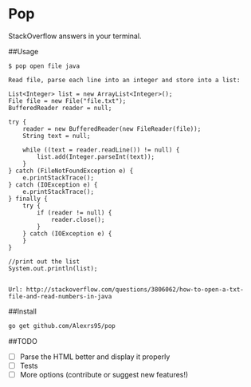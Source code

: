 # Pop
StackOverflow answers in your terminal.

##Usage

```TEXT
$ pop open file java

Read file, parse each line into an integer and store into a list:

List<Integer> list = new ArrayList<Integer>();
File file = new File("file.txt");
BufferedReader reader = null;

try {
    reader = new BufferedReader(new FileReader(file));
    String text = null;

    while ((text = reader.readLine()) != null) {
        list.add(Integer.parseInt(text));
    }
} catch (FileNotFoundException e) {
    e.printStackTrace();
} catch (IOException e) {
    e.printStackTrace();
} finally {
    try {
        if (reader != null) {
            reader.close();
        }
    } catch (IOException e) {
    }
}

//print out the list
System.out.println(list);


Url: http://stackoverflow.com/questions/3806062/how-to-open-a-txt-file-and-read-numbers-in-java
```

##Install

```BASH
go get github.com/Alexrs95/pop
```

##TODO
- [ ] Parse the HTML better and display it properly
- [ ] Tests
- [ ] More options (contribute or suggest new features!)
